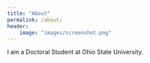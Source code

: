 ```yaml
---
title: "About"
permalink: /about/
header:
    image: "images/screenshot.png"
---
```


I am a Doctoral Student at Ohio State University.